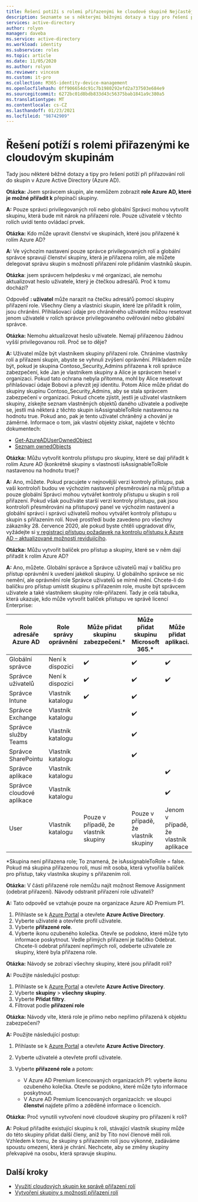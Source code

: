 ```yaml
---
title: Řešení potíží s rolemi přiřazenými ke cloudové skupině Nejčastější dotazy – Azure Active Directory | Microsoft Docs
description: Seznamte se s některými běžnými dotazy a tipy pro řešení potíží při přiřazování rolí do skupin v Azure Active Directory.
services: active-directory
author: rolyon
manager: daveba
ms.service: active-directory
ms.workload: identity
ms.subservice: roles
ms.topic: article
ms.date: 11/05/2020
ms.author: rolyon
ms.reviewer: vincesm
ms.custom: it-pro
ms.collection: M365-identity-device-management
ms.openlocfilehash: 0ff906654dc91c7b1980292efd2a737503e684e9
ms.sourcegitcommit: 6272bc01d8bdb833d43c56375bab1841a9c380a5
ms.translationtype: MT
ms.contentlocale: cs-CZ
ms.lasthandoff: 01/23/2021
ms.locfileid: "98742909"
---
```

# <a name="troubleshooting-roles-assigned-to-cloud-groups"></a>Řešení potíží s rolemi přiřazenými ke cloudovým skupinám

Tady jsou některé běžné dotazy a tipy pro řešení potíží při přiřazování rolí do skupin v Azure Active Directory (Azure AD).

**Otázka:** Jsem správcem skupin, ale nemůžem zobrazit **role Azure AD, které je možné přiřadit k** přepínači skupiny.

**A:** Pouze správci privilegovaných rolí nebo globální Správci mohou vytvořit skupinu, která bude mít nárok na přiřazení role. Pouze uživatelé v těchto rolích uvidí tento ovládací prvek.

**Otázka:** Kdo může upravit členství ve skupinách, které jsou přiřazené k rolím Azure AD?

**A:** Ve výchozím nastavení pouze správce privilegovaných rolí a globální správce spravují členství skupiny, která je přiřazena rolím, ale můžete delegovat správu skupin s možností přiřazení role přidáním vlastníků skupin.

**Otázka**: jsem správcem helpdesku v mé organizaci, ale nemohu aktualizovat heslo uživatele, který je čtečkou adresářů. Proč k tomu dochází?

Odpověď **: uživatel** může narazit na čtečku adresářů pomocí skupiny přiřazení role. Všechny členy a vlastníci skupin, které lze přiřadit k rolím, jsou chráněni. Přihlašovací údaje pro chráněného uživatele můžou resetovat jenom uživatelé v rolích správce privilegovaného ověřování nebo globální správce.

**Otázka:** Nemohu aktualizovat heslo uživatele. Nemají přiřazenou žádnou vyšší privilegovanou roli. Proč se to děje?

**A:** Uživatel může být vlastníkem skupiny přiřazení role. Chráníme vlastníky rolí a přiřazení skupin, abyste se vyhnuli zvýšení oprávnění. Příkladem může být, pokud je skupina Contoso_Security_Admins přiřazena k roli správce zabezpečení, kde Jan je vlastníkem skupiny a Alice je správcem hesel v organizaci. Pokud tato ochrana nebyla přítomna, mohl by Alice resetovat přihlašovací údaje Bobovi a převzít její identitu. Potom Alice může přidat do skupiny skupinu Contoso_Security_Admins, aby se stala správcem zabezpečení v organizaci. Pokud chcete zjistit, jestli je uživatel vlastníkem skupiny, získejte seznam vlastněných objektů daného uživatele a podívejte se, jestli má některá z těchto skupin isAssignableToRole nastavenou na hodnotu true. Pokud ano, pak je tento uživatel chráněný a chování je záměrné. Informace o tom, jak vlastní objekty získat, najdete v těchto dokumentech:

- [Get-AzureADUserOwnedObject](/powershell/module/azuread/get-azureaduserownedobject)  
- [Seznam ownedObjects](/graph/api/user-list-ownedobjects?tabs=http)

**Otázka:** Můžu vytvořit kontrolu přístupu pro skupiny, které se dají přiřadit k rolím Azure AD (konkrétně skupiny s vlastností isAssignableToRole nastavenou na hodnotu true)?  

**A:** Ano, můžete. Pokud pracujete v nejnovější verzi kontroly přístupu, pak vaši kontroloři budou ve výchozím nastavení přesměrováni na můj přístup a pouze globální Správci mohou vytvářet kontroly přístupu u skupin s rolí přiřazení. Pokud však používáte starší verzi kontroly přístupu, pak jsou kontroloři přesměrováni na přístupový panel ve výchozím nastavení a globální správci i správci uživatelů mohou vytvářet kontroly přístupu u skupin s přiřazením rolí. Nové prostředí bude zavedeno pro všechny zákazníky 28. července 2020, ale pokud byste chtěli upgradovat dřív, vyžádejte si [v registraci přístupu požadavek na kontrolu přístupu k Azure AD – aktualizované možnosti revidujícího](https://forms.microsoft.com/Pages/ResponsePage.aspx?id=v4j5cvGGr0GRqy180BHbR5dv-S62099HtxdeKIcgO-NUOFJaRDFDWUpHRk8zQ1BWVU1MMTcyQ1FFUi4u).

**Otázka:** Můžu vytvořit balíček pro přístup a skupiny, které se v něm dají přiřadit k rolím Azure AD?

**A:** Ano, můžete. Globální správce a Správce uživatelů mají v balíčku pro přístup oprávnění k uvedení jakékoli skupiny. U globálního správce se nic nemění, ale oprávnění role Správce uživatelů se mírně mění. Chcete-li do balíčku pro přístup umístit skupinu s přiřazením role, musíte být správcem uživatele a také vlastníkem skupiny role-přiřazení. Tady je celá tabulka, která ukazuje, kdo může vytvořit balíček přístupu ve správě licencí Enterprise:

Role adresáře Azure AD | Role správy oprávnění | Může přidat skupinu zabezpečení.\* | Může přidat skupinu Microsoft 365.\* | Může přidat aplikaci. | Může přidat web SharePointu Online.
----------------------- | --------------------------- | ----------------------- | ------------------------- | ----------- |  -----------------------------
Globální správce | Není k dispozici | ✔️ | ✔️ | ✔️  | ✔️
Správce uživatelů  | Není k dispozici  | ✔️  | ✔️  | ✔️
Správce Intune | Vlastník katalogu | ✔️  | ✔️  | &nbsp;  | &nbsp;
Správce Exchange  | Vlastník katalogu  | &nbsp; | ✔️  | &nbsp;  | &nbsp;
Správce služby Teams | Vlastník katalogu  | &nbsp; | ✔️  | &nbsp;  | &nbsp;
Správce SharePointu | Vlastník katalogu | &nbsp; | ✔️  | &nbsp;  | ✔️ 
Správce aplikace | Vlastník katalogu  | &nbsp;  | &nbsp; | ✔️  | &nbsp;
Správce cloudové aplikace | Vlastník katalogu  | &nbsp;  | &nbsp; | ✔️  | &nbsp;
User | Vlastník katalogu | Pouze v případě, že vlastník skupiny | Pouze v případě, že vlastník skupiny | Jenom v případě, že vlastník aplikace  | &nbsp;

\*Skupina není přiřazena role; To znamená, že isAssignableToRole = false. Pokud má skupina přiřazenou roli, musí mít osoba, která vytvořila balíček pro přístup, taky vlastníka skupiny s přiřazením rolí.

**Otázka:** V části přiřazené role nemůžu najít možnost Remove Assignment (odebrat přiřazení). Návody odstranit přiřazení role uživateli?

**A:** Tato odpověď se vztahuje pouze na organizace Azure AD Premium P1.

1. Přihlaste se k [Azure Portal](https://portal.azure.com) a otevřete **Azure Active Directory**.
1. Vyberte uživatelé a otevřete profil uživatele.
1. Vyberte **přiřazené role**.
1. Vyberte ikonu ozubeného kolečka. Otevře se podokno, které může tyto informace poskytnout. Vedle přímých přiřazení je tlačítko Odebrat. Chcete-li odebrat přiřazení nepřímých rolí, odeberte uživatele ze skupiny, které byla přiřazena role.

**Otázka:** Návody se zobrazí všechny skupiny, které jsou přiřadit roli?

**A:** Použijte následující postup:

1. Přihlaste se k [Azure Portal](https://portal.azure.com) a otevřete **Azure Active Directory**.
1. Vyberte **skupiny**  >  **všechny skupiny**.
1. Vyberte **Přidat filtry**.
1. Filtrovat podle **přiřazení role**

**Otázka:** Návody víte, která role je přímo nebo nepřímo přiřazená k objektu zabezpečení?

**A:** Použijte následující postup:

1. Přihlaste se k [Azure Portal](https://portal.azure.com) a otevřete **Azure Active Directory**.
1. Vyberte uživatelé a otevřete profil uživatele.
1. Vyberte **přiřazené role** a potom:

    - V Azure AD Premium licencovaných organizacích P1: vyberte ikonu ozubeného kolečka. Otevře se podokno, které může tyto informace poskytnout.
    - V Azure AD Premium licencovaných organizacích: ve sloupci **členství** najdete přímo a zděděné informace o licencích.

**Otázka:** Proč vynutili vytvoření nové cloudové skupiny pro přiřazení k roli?  

**A:** Pokud přiřadíte existující skupinu k roli, stávající vlastník skupiny může do této skupiny přidat další členy, aniž by Tito noví členové měli roli. Vzhledem k tomu, že skupiny s přiřazením rolí jsou výkonné, zadáváme spoustu omezení, která je chrání. Nechcete, aby se změny skupiny překvapivé na osobu, která spravuje skupinu.

## <a name="next-steps"></a>Další kroky

- [Využití cloudových skupin ke správě přiřazení rolí](groups-concept.md)
- [Vytvoření skupiny s možností přiřazení rolí](groups-create-eligible.md)
